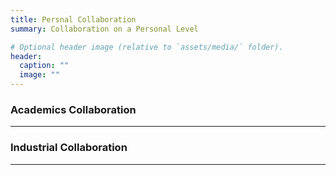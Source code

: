 ```yaml
---
title: Persnal Collaboration
summary: Collaboration on a Personal Level

# Optional header image (relative to `assets/media/` folder).
header:
  caption: ""
  image: ""
---
```


<div style="font-size: 14px;">
  
### Academics Collaboration


___

### Industrial Collaboration


___

</div>

